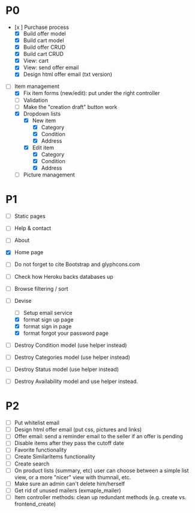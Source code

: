 # P0
- [x ] Purchase process
  - [x] Build offer model
  - [x] Build cart model
  - [x] Build offer CRUD
  - [x] Build cart CRUD
  - [x] View: cart
  - [x] View: send offer email
  - [x] Design html offer email (txt version)

- [ ] Item management
  - [x] Fix item forms (new/edit): put under the right controller
  - [ ] Validation
  - [ ] Make the "creation draft" button work
  - [x] Dropdown lists
    -[x] New item
      -[x] Category
      -[x] Condition
      -[x] Address
    -[x] Edit item
      -[x] Category
      -[x] Condition
      -[x] Address
  - [ ] Picture management

# P1
- [ ] Static pages
 - [ ] Help & contact
 - [ ] About
 - [x] Home page
 - [ ] Do not forget to cite Bootstrap and glyphcons.com
 - [ ] Check how Heroku backs databases up
 - [ ] Browse filtering / sort

- [ ] Devise
  - [ ] Setup email service
  - [x] format sign up page
  - [x] format sign in page
  - [x] format forgot your password page

- [ ] Destroy Condition model (use helper instead)
- [ ] Destroy Categories model (use helper instead)
- [ ] Destroy Status model (use helper instead)
- [ ] Destroy Availability model and use helper instead.

# P2
- [ ] Put whitelist email
- [ ] Design html offer email (put css, pictures and links)
- [ ] Offer email: send a reminder email to the seller if an offer is pending
- [ ] Disable items after they pass the cutoff date
- [ ] Favorite functionality
- [ ] Create SimilarItems functionality
- [ ] Create search
- [ ] On product lists (summary, etc) user can choose between a simple list view, or a more "nicer" view with thumnail, etc.
- [ ] Make sure an admin can't delete him/herself
- [ ] Get rid of unused mailers (exmaple_mailer)
- [ ] Item controller methods: clean up redundant methods (e.g. create vs. frontend_create)
